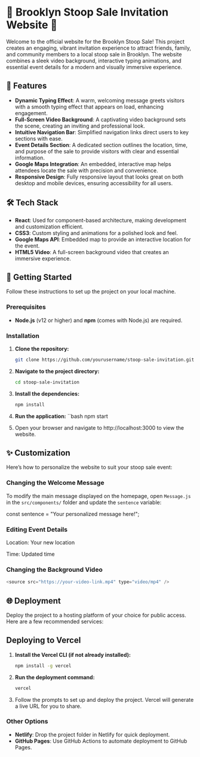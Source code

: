 # 🎉 Brooklyn Stoop Sale Invitation Website 🎉

Welcome to the official website for the Brooklyn Stoop Sale! This project creates an engaging, vibrant invitation experience to attract friends, family, and community members to a local stoop sale in Brooklyn. The website combines a sleek video background, interactive typing animations, and essential event details for a modern and visually immersive experience.

## 🌟 Features

- **Dynamic Typing Effect**: A warm, welcoming message greets visitors with a smooth typing effect that appears on load, enhancing engagement.
- **Full-Screen Video Background**: A captivating video background sets the scene, creating an inviting and professional look.
- **Intuitive Navigation Bar**: Simplified navigation links direct users to key sections with ease.
- **Event Details Section**: A dedicated section outlines the location, time, and purpose of the sale to provide visitors with clear and essential information.
- **Google Maps Integration**: An embedded, interactive map helps attendees locate the sale with precision and convenience.
- **Responsive Design**: Fully responsive layout that looks great on both desktop and mobile devices, ensuring accessibility for all users.

## 🛠️ Tech Stack

- **React**: Used for component-based architecture, making development and customization efficient.
- **CSS3**: Custom styling and animations for a polished look and feel.
- **Google Maps API**: Embedded map to provide an interactive location for the event.
- **HTML5 Video**: A full-screen background video that creates an immersive experience.

## 🚀 Getting Started

Follow these instructions to set up the project on your local machine.

### Prerequisites

- **Node.js** (v12 or higher) and **npm** (comes with Node.js) are required.

### Installation

1. **Clone the repository:**
   ```bash
   git clone https://github.com/yourusername/stoop-sale-invitation.git
   

2. **Navigate to the project directory:**
   ```bash
   cd stoop-sale-invitation

3. **Install the dependencies:**
   ```bash
   npm install

4. **Run the application:**
   ``bash
   npm start

5. Open your browser and navigate to http://localhost:3000 to view the website.

## ✨ Customization

Here’s how to personalize the website to suit your stoop sale event:

### Changing the Welcome Message

To modify the main message displayed on the homepage, open `Message.js` in the `src/components/` folder and update the `sentence` variable:


const sentence = "Your personalized message here!";


### Editing Event Details
  
   <p>Location: Your new location</p>
   <p>Time: Updated time</p>

### Changing the Background Video
   ```javascript
   <source src="https://your-video-link.mp4" type="video/mp4" />
   ```


## 🌐 Deployment

Deploy the project to a hosting platform of your choice for public access. Here are a few recommended services:

## Deploying to Vercel

1. **Install the Vercel CLI (if not already installed):**
   ```bash
   npm install -g vercel

2. **Run the deployment command:**
   ```bash
   vercel

3. Follow the prompts to set up and deploy the project. Vercel will generate a live URL for you to share.

### Other Options

- **Netlify**: Drop the project folder in Netlify for quick deployment.
- **GitHub Pages**: Use GitHub Actions to automate deployment to GitHub Pages.
